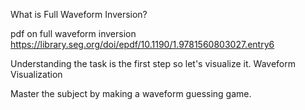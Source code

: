 What is Full Waveform Inversion?

pdf on full waveform inversion https://library.seg.org/doi/epdf/10.1190/1.9781560803027.entry6

Understanding the task is the first step so let's visualize it.
Waveform Visualization

Master the subject by making a waveform guessing game.
